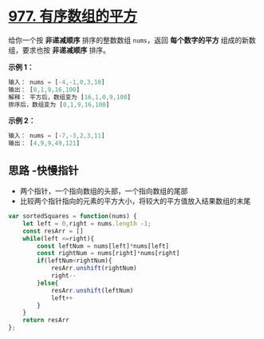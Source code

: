 # [977. 有序数组的平方](https://leetcode.cn/problems/squares-of-a-sorted-array/)

给你一个按 **非递减顺序** 排序的整数数组 `nums`，返回 **每个数字的平方** 组成的新数组，要求也按 **非递减顺序** 排序。

**示例 1：**

```js
输入： nums = [-4,-1,0,3,10]
输出： [0,1,9,16,100]
解释： 平方后，数组变为 [16,1,0,9,100]
排序后，数组变为 [0,1,9,16,100]
```

**示例 2：**

```js
输入： nums = [-7,-3,2,3,11]
输出： [4,9,9,49,121]
```

## 思路 -快慢指针

- 两个指针，一个指向数组的头部，一个指向数组的尾部
- 比较两个指针指向的元素的平方大小，将较大的平方值放入结果数组的末尾

```js
var sortedSquares = function(nums) {
    let left = 0,right = nums.length -1;
    const resArr = []
    while(left <=right){
        const leftNum = nums[left]*nums[left]
        const rightNum = nums[right]*nums[right]
        if(leftNum<rightNum){
            resArr.unshift(rightNum)
            right--
        }else{
            resArr.unshift(leftNum)
            left++
        }
    }
    return resArr
};
```
